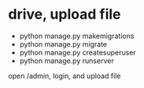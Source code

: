 # drive, upload file

- python manage.py makemigrations
- python manage.py migrate
- python manage.py createsuperuser
- python manage.py runserver

open /admin, login, and upload file
